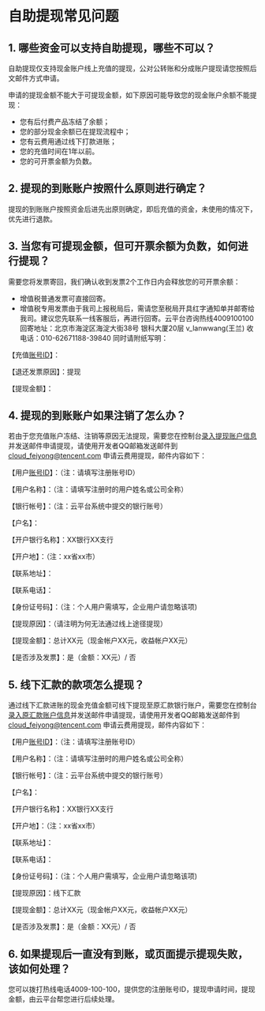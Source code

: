 # 自助提现常见问题
## 1. 哪些资金可以支持自助提现，哪些不可以？

自助提现仅支持现金账户线上充值的提现，公对公转账和分成账户提现请您按照后文邮件方式申请。

申请的提现金额不能大于可提现金额，如下原因可能导致您的现金账户余额不能提现：

- 您有后付费产品冻结了余额；
- 您的部分现金余额已在提现流程中；
- 您有云费用通过线下打款进账；
- 您的充值时间在1年以前。
- 您的可开票金额为负数。

## 2. 提现的到账账户按照什么原则进行确定？

提现的到账账户按照资金后进先出原则确定，即后充值的资金，未使用的情况下，优先进行退款。

## 3. 当您有可提现金额，但可开票余额为负数，如何进行提现？

需要您将发票寄回，我们确认收到发票2个工作日内会释放您的可开票余额：

- 增值税普通发票可直接回寄。
- 增值税专用发票由于我司上报税局后，需请您至税局开具红字通知单并邮寄给我司。建议您先联系一线客服后，再进行回寄。云平台咨询热线4009100100
回寄地址：北京市海淀区海淀大街38号 银科大厦20层 v_lanwwang(王兰) 收 
电话：010-62671188-39840
同时请附纸写明：

【充值[账号ID](http://tcecqpoc.fsphere.cn/document/product/378/8704)】：

【退还发票原因】：提现

【提现金额】：

## 4. 提现的到账账户如果注销了怎么办？

若由于您充值账户冻结、注销等原因无法提现，需要您在控制台[录入提现账户信息](http://console.tce.fsphere.cn/account/account)并发送邮件申请提现，请使用开发者QQ邮箱发送邮件到 cloud_feiyong@tencent.com 申请云费用提现，邮件内容如下：

【用户[账号ID](http://tcecqpoc.fsphere.cn/document/product/378/8704)】：（注：请填写注册账号ID）

【用户名称】：（注：请填写注册时的用户姓名或公司全称）

【银行帐号】：（注：云平台系统中提交的银行账号）

【户名】：

【开户银行名称】：XX银行XX支行

【开户地】：（注：xx省xx市）

【联系地址】：

【联系电话】：

【身份证号码】：（注：个人用户需填写，企业用户请忽略该项)

【提现原因】：（请注明为何无法通过线上途径提现）

【提现金额】：总计XX元（现金帐户XX元，收益帐户XX元）

【是否涉及发票】：是（金额：XX元）/ 否

## 5. 线下汇款的款项怎么提现？
通过线下汇款进账的现金充值金额可线下提现至原汇款银行账户，需要您在控制台[录入原汇款账户信息](http://console.tce.fsphere.cn/account/account)并发送邮件申请提现，请使用开发者QQ邮箱发送邮件到 cloud_feiyong@tencent.com 申请云费用提现，邮件内容如下：

【用户[账号ID](http://tcecqpoc.fsphere.cn/document/product/378/8704)】：（注：请填写注册账号ID）

【用户名称】：（注：请填写注册时的用户姓名或公司全称）

【银行帐号】：（注：云平台系统中提交的银行账号）

【户名】：

【开户银行名称】：XX银行XX支行

【开户地】：（注：xx省xx市）

【联系地址】：

【联系电话】：

【身份证号码】：（注：个人用户需填写，企业用户请忽略该项)

【提现原因】：线下汇款 

【提现金额】：总计XX元（现金帐户XX元，收益帐户XX元）

【是否涉及发票】：是（金额：XX元）/ 否

## 6. 如果提现后一直没有到账，或页面提示提现失败，该如何处理？

您可以拨打热线电话4009-100-100，提供您的注册账号ID，提现申请时间，提现金额，由云平台帮您进行后续处理。
